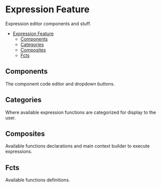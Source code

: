 # Expression Feature
Expression editor components and stuff.

<!-- TOC -->
* [Expression Feature](#expression-feature)
  * [Components](#components)
  * [Categories](#categories)
  * [Composites](#composites)
  * [Fcts](#fcts)
<!-- TOC -->

## Components
The component code editor and dropdown buttons.

## Categories
Where available expression functions are categorized for display to the user.

## Composites
Available functions declarations and main context builder to execute expressions. 

## Fcts
Available functions definitions.
